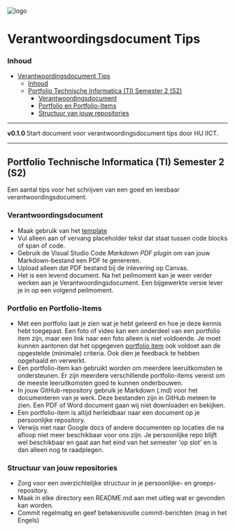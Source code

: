 ![logo](https://www.hu.nl/-/media/hu/afbeeldingen/algemeen/hu-logo.ashx) [](logo-id)

# Verantwoordingsdocument Tips[](title-id)

### Inhoud[](toc-id)

- [Verantwoordingsdocument Tips](#verantwoordingsdocument-tips)
    - [Inhoud](#inhoud)
  - [Portfolio Technische Informatica (TI) Semester 2 (S2)](#portfolio-technische-informatica-ti-semester-2-s2)
    - [Verantwoordingsdocument](#verantwoordingsdocument)
    - [Portfolio en Portfolio-Items](#portfolio-en-portfolio-items)
    - [Structuur van jouw repositories](#structuur-van-jouw-repositories)

---

**v0.1.0 [](version-id)** Start document voor verantwoordingsdocument tips door HU IICT[](author-id).

---

## Portfolio Technische Informatica (TI) Semester 2 (S2)

Een aantal tips voor het schrijven van een goed en leesbaar verantwoordingsdocument. 

### Verantwoordingsdocument

- Maak gebruik van het [template](./Verantwoordingsdocument_TI_S2.md)
- Vul alleen aan of vervang placeholder tekst dat staat tussen code blocks of span of code.
- Gebruik de Visual Studio Code *Markdown PDF plugin* om van jouw Markdown-bestand een PDF te genereren.
- Upload alleen dat PDF bestand bij de inlevering op Canvas.
- Het is een levend document. Na het peilmoment kan je weer verder werken aan je Verantwoordingsdocument. Een bijgewerkte versie lever je in op een volgend peilmoment.

### Portfolio en Portfolio-Items
  
- Met een portfolio laat je zien wat je hebt geleerd en hoe je deze kennis hebt toegepast. Een foto of video kan een onderdeel van een portfolio item zijn, maar een link naar een foto alleen is niet voldoende. Je moet kunnen aantonen dat het opgegeven [portfolio item](./Portfolio-items.md) ook voldoet aan de opgestelde (minimale) criteria. Ook dien je feedback te hebben opgehaald en verwerkt.
- Een portfolio-item kan gebruikt worden om meerdere leeruitkomsten te ondersteunen. Er zijn meerdere verschillende portfolio-items vereist om de meeste leeruitkomsten goed te kunnen onderbouwen.
- In jouw GitHub-repository gebruik je Markdown (.md) voor het documenteren van je werk. Deze bestanden zijn in GitHub meteen te zien. Een PDF of Word document gaan wij niet downloaden en bekijken.
- Een portfolio-item is altijd herleidbaar naar een document op je persoonlijke repository.
- Verwijs niet naar Google docs of andere documenten op locaties die na afloop niet meer beschikbaar voor ons zijn. Je persoonlijke repo blijft wel beschikbaar en gaat aan het eind van het semester 'op slot' en is dan alleen nog te raadplegen.

### Structuur van jouw repositories

- Zorg voor een overzichtelijke structuur in je persoonlijke- en groeps-repository.
- Maak in elke directory een README.md aan met uitleg wat er gevonden kan worden.
- Commit regelmatig en geef betekenisvolle commit-berichten (mag in het Engels)
